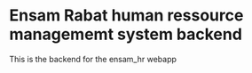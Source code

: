 # Ensam Rabat human ressource managememt system backend

This is the backend for the ensam_hr webapp 
